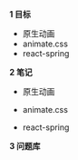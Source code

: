 
**1 目标**
* 原生动画
* animate.css
* react-spring

**2 笔记**
* 原生动画  

* animate.css  

* react-spring  

**3 问题库**